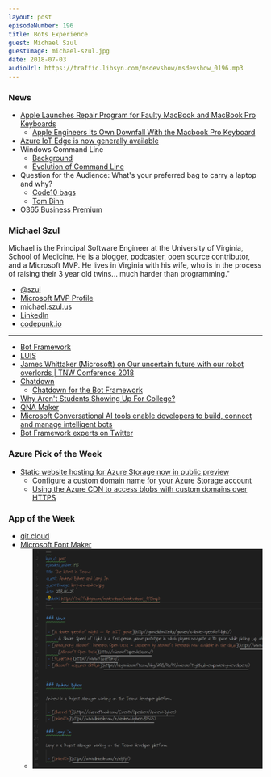 ```yaml
---
layout: post
episodeNumber: 196
title: Bots Experience
guest: Michael Szul
guestImage: michael-szul.jpg
date: 2018-07-03
audioUrl: https://traffic.libsyn.com/msdevshow/msdevshow_0196.mp3
--- 
```


### News

 - [Apple Launches Repair Program for Faulty MacBook and MacBook Pro Keyboards](https://www.macrumors.com/2018/06/22/apple-macbook-pro-keyboard-repair-program/)
    - [Apple Engineers Its Own Downfall With the Macbook Pro Keyboard](https://ifixit.org/blog/10229/macbook-pro-keyboard/)
 - [Azure IoT Edge is now generally available](https://azure.microsoft.com/en-us/blog/azure-iot-edge-generally-available-for-enterprise-grade-scaled-deployments/)
 - Windows Command Line
    - [Background](https://blogs.msdn.microsoft.com/commandline/2018/06/20/windows-command-line-backgrounder/)
    - [Evolution of Command Line](https://blogs.msdn.microsoft.com/commandline/2018/06/27/windows-command-line-the-evolution-of-the-windows-command-line/)
 - Question for the Audience: What's your preferred bag to carry a laptop and why?
    - [Code10 bags](https://code10bags.com/)
    - [Tom Bihn](https://www.tombihn.com/collections/laptop-bags/products/synapse-25?variant=50297911815)
 - [O365 Business Premium](https://products.office.com/en-US/compare-all-microsoft-office-products?tab=2)

### Michael Szul 

Michael is the Principal Software Engineer at the University of Virginia, School of Medicine. He is a blogger, podcaster, open source contributor, and a Microsoft MVP. He lives in Virginia with his wife, who is in the process of raising their 3 year old twins... much harder than programming."

 - [@szul](https://twitter.com/szul)
 - [Microsoft MVP Profile](https://mvp.microsoft.com/en-us/PublicProfile/5002839)
 - [michael.szul.us](http://michael.szul.us/)
 - [LinkedIn](https://www.linkedin.com/in/mjszul/)
 - [codepunk.io](https://codepunk.io/)

---------------------------------------------------------------

 - [Bot Framework](https://dev.botframework.com/)
 - [LUIS](https://www.luis.ai/home)
 - [James Whittaker (Microsoft) on Our uncertain future with our robot overlords | TNW Conference 2018](https://www.youtube.com/watch?v=__BFCICoIDc&t=3s&index=28&list=LLJHJVh8WIoWze_hjNACsG5A)
 - [Chatdown](https://github.com/Microsoft/botbuilder-tools/tree/master/Chatdown)
    - [Chatdown for the Bot Framework](https://codepunk.io/chatdown-for-the-bot-framework-introduction-and-processing-multiple-files/)
 - [Why Aren't Students Showing Up For College?](https://www.npr.org/2017/07/17/537740926/why-arent-students-showing-up-for-college)
 - [QNA Maker](https://www.qnamaker.ai/)
 - [Microsoft Conversational AI tools enable developers to build, connect and manage intelligent bots](https://azure.microsoft.com/en-us/blog/microsoft-conversational-ai-tools-enable-developers-to-build-connect-and-manage-intelligent-bots/)
 - [Bot Framework experts on Twitter](https://twitter.com/szul/lists/bot-framework/members)


### Azure Pick of the Week

 - [Static website hosting for Azure Storage now in public preview](https://azure.microsoft.com/en-us/blog/azure-storage-static-web-hosting-public-preview/)
    - [Configure a custom domain name for your Azure Storage account](https://docs.microsoft.com/en-us/azure/storage/blobs/storage-custom-domain-name)
    - [Using the Azure CDN to access blobs with custom domains over HTTPS](https://docs.microsoft.com/en-us/azure/storage/blobs/storage-https-custom-domain-cdn)

### App of the Week

 - [qit.cloud ](https://qit.cloud)
 - [Microsoft Font Maker](https://www.microsoft.com/store/productId/9N9209F8S3VC)
    - ![Last episode's shownotes in Carl's handwriting font](font.png)